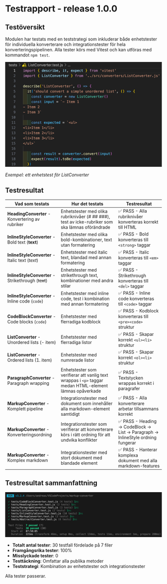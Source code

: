 # Testrapport - release 1.0.0

## Testöversikt

Modulen har testats med en teststrategi som inkluderar både enhetstester för individuella konverterare och integrationstester för hela konverteringspipelinen. Alla tester körs med Vitest och kan utföras med kommandot `npm test`.

<img src=".testrapport/testrapport-image2.png" alt="Exempeltest" width="600">

*Exempel: ett enhetstest för ListConverter*

## Testresultat

| Vad som testats | Hur det testats | Testresultat |
|----------------|-----------------|--------------|
| **HeadingConverter** - Konvertering av rubriker | Enhetstester med olika rubriknivåer (# ## ###), test av icke-rubriker som ska lämnas oförändrade | ✅ PASS - Alla rubriknivåer konverteras korrekt till HTML |
| **InlineStyleConverter** - Bold text (**text**) | Enhetstester med olika bold-kombinationer, text utan formatering | ✅ PASS - Bold konverteras till `<strong>` taggar |
| **InlineStyleConverter** - Italic text (*text*) | Enhetstester med italic text, blandad med annan formatering | ✅ PASS - Italic konverteras till `<em>` taggar |
| **InlineStyleConverter** - Strikethrough (~~text~~) | Enhetstester med strikethrough text, kombinationer med andra stilar | ✅ PASS - Strikethrough konverteras till `<del>` taggar |
| **InlineStyleConverter** - Inline code (`code`) | Enhetstester med inline code, test i kombination med annan formatering | ✅ PASS - Inline code konverteras till `<code>` taggar |
| **CodeBlockConverter** - Code blocks (``` code ```) | Enhetstester med flerradiga kodblock | ✅ PASS - Kodblock konverteras till `<pre><code>` struktur |
| **ListConverter** - Unordered lists (- item) | Enhetstester med flerradiga listor | ✅ PASS - Skapar korrekt `<ul><li>` struktur |
| **ListConverter** - Ordered lists (1. item) | Enhetstester med numrerade listor | ✅ PASS - Skapar korrekt `<ol><li>` struktur |
| **ParagraphConverter** - Paragraph wrapping | Enhetstester som verifierar att vanlig text wrappas i `<p>` taggar medan HTML-element lämnas opåverkade | ✅ PASS - Textstycken wrappas korrekt i paragrafer |
| **MarkupConverter** - Komplett pipeline | Integrationstester med dokument som innehåller alla markdown-element samtidigt | ✅ PASS - Alla konverterare arbetar tillsammans korrekt |
| **MarkupConverter** - Konverteringsordning | Integrationstester som verifierar att konverterare körs i rätt ordning för att undvika konflikter | ✅ PASS - Heading → CodeBlock → List → Paragraph → InlineStyle ordning fungerar |
| **MarkupConverter** - Komplex markdown | Integrationstester med stort dokument med blandade element | ✅ PASS - Hanterar komplexa dokument med alla markdown-features |

## Testresultat sammanfattning

<img src=".testrapport/testrapport-image.png" alt="Testresultat" width="800">

- **Totalt antal tester**: 30 testfall fördelade på 7 filer
- **Framgångsrika tester**: 100%
- **Misslyckade tester**: 0
- **Testtäckning**: Omfattar alla publika metoder
- **Teststrategi**: Kombination av enhetstester och integrationstester

Alla tester passerar.